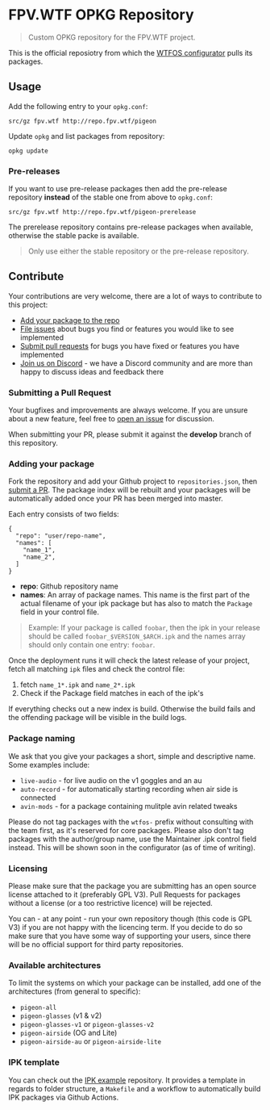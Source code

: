# FPV.WTF OPKG Repository
> Custom OPKG repository for the FPV.WTF project.

This is the official reposiotry from which the [WTFOS configurator](https://github.com/fpv-wtf/wtfos-configurator) pulls its packages.

## Usage
Add the following entry to your `opkg.conf`:

```
src/gz fpv.wtf http://repo.fpv.wtf/pigeon
```

Update `opkg` and list packages from repository:

```
opkg update
```

### Pre-releases
If you want to use pre-release packages then add the pre-release repository **instead** of the stable one from above to `opkg.conf`:

```
src/gz fpv.wtf http://repo.fpv.wtf/pigeon-prerelease
```

The prerelease repository contains pre-release packages when available, otherwise the stable packe is available.

> Only use either the stable repository or the pre-release repository.

## Contribute
Your contributions are very welcome, there are a lot of ways to contribute to this project:

* [Add your package to the repo](#adding-your-package)
* [File issues](https://github.com/fpv-wtf/opkg-repo/issues/new) about bugs you find or features you would like to see implemented
* [Submit pull requests](https://github.com/fpv-wtf/opkg-repo/compare) for bugs you have fixed or features you have implemented
* [Join us on Discord](https://discord.com/invite/3rpnBBJKtU) - we have a Discord community and are more than happy to discuss ideas and feedback there

### Submitting a Pull Request
Your bugfixes and improvements are always welcome. If you are unsure about a new feature, feel free to [open an issue](https://github.com/fpv-wtf/opkg-repo/issues/new) for discussion.

When submitting your PR, please submit it against the **develop** branch of this repository.

### Adding your package
Fork the repository and add your Github project to `repositories.json`, then [submit a PR](#submitting-a-pull-request). The package index will be rebuilt and your packages will be automatically added once your PR has been merged into master.

Each entry consists of two fields:

```
{
  "repo": "user/repo-name",
  "names": [
    "name_1",
    "name_2",
  ]
}
```

* **repo**: Github repository name
* **names**: An array of package names. This name is the first part of the actual filename of your ipk package but has also to match the `Package` field in your control file.

> Example: If your package is called `foobar`, then the ipk in your release should be called `foobar_$VERSION_$ARCH.ipk` and the names array should only contain one entry: `foobar`.

Once the deployment runs it will check the latest release of your project, fetch all matching `ipk` files and check the control file:

1. fetch `name_1*.ipk` and `name_2*.ipk`
2. Check if the Package field matches in each of the ipk's

If everything checks out a new index is build.
Otherwise the build fails and the offending package will be visible in the build logs.

### Package naming
We ask that you give your packages a short, simple and descriptive name. Some examples include:
 - `live-audio` - for live audio on the v1 goggles and an au
 - `auto-record` - for automatically starting recording when air side is connected
 - `avin-mods` - for a package containing mulitple avin related tweaks

 Please do not tag packages with the `wtfos-` prefix without consulting with the team first, as it's reserved for core packages. Please also don't tag packages with the author/group name, use the Maintainer .ipk control field instead. This will be shown soon in the configurator (as of time of writing).

### Licensing
Please make sure that the package you are submitting has an open source license attached to it (preferably GPL V3). Pull Requests for packages without a license (or a too restrictive licence) will be rejected.

You can - at any point - run your own repository though (this code is GPL V3) if you are not happy with the licencing term. If you decide to do so make sure that you have some way of supporting your users, since there will be no official support for third party repositories.

### Available architectures
To limit the systems on which your package can be installed, add one of the architectures (from general to specific):

* `pigeon-all`
* `pigeon-glasses` (v1 & v2)
* `pigeon-glasses-v1` or `pigeon-glasses-v2`
* `pigeon-airside` (OG and Lite)
* `pigeon-airside-au` or `pigeon-airside-lite`

### IPK template
You can check out the [IPK example](https://github.com/stylesuxx/ipk-example) repository. It provides a template in regards to folder structure, a `Makefile` and a workflow to automatically build IPK packages via Github Actions.
